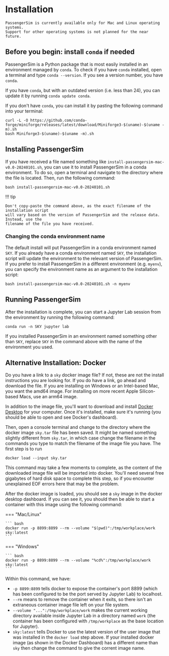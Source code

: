 # Installation

```{note}
PassengerSim is currently available only for Mac and Linux operating systems.
Support for other operating systems is not planned for the near future.
```

## Before you begin: install `conda` if needed

PassengerSim is a Python package that is most easily installed in an environment
managed by `conda`.  To check if you have `conda` installed, open a terminal
and type `conda --version`.  If you see a version number, you have `conda`.

If you have `conda`, but with an outdated version (i.e. less than 24), you can
update it by running `conda update conda`.

If you don't have `conda`, you can install it by pasting the following command
into your terminal:

```shell
curl -L -O https://github.com/conda-forge/miniforge/releases/latest/download/Miniforge3-$(uname)-$(uname -m).sh
bash Miniforge3-$(uname)-$(uname -m).sh
```

## Installing PassengerSim

If you have received a file named something like `install-passengersim-mac-v0.0-20240101.sh`,
you can use it to install PassengerSim in a conda environment.  To do so, open a terminal
and navigate to the directory where the file is located.  Then, run the following command:

```shell
bash install-passengersim-mac-v0.0-20240101.sh
```

!!! tip

    Don't copy-paste the command above, as the exact filename of the installation script
    will vary based on the version of PassengerSim and the release data.  Instead, use the
    filename of the file you have received.

### Changing the conda environment name

The default install will put PassengerSim in a conda environment named `SKY`.  If you already
have a conda environment named `SKY`, the installation script will update the environment
to the relevant version of PassengerSim.  If you prefer to install PassengerSim in a
different environment (e.g. `myenv`), you can specify the environment name as an argument
to the installation script:

```shell
bash install-passengersim-mac-v0.0-20240101.sh -n myenv
```

## Running PassengerSim

After the installation is complete, you can start a Jupyter Lab session from the environment
by running the following command:

```shell
conda run -n SKY jupyter lab
```

If you installed PassengerSim in an environment named something other than `SKY`, replace
`SKY` in the command above with the name of the environment you used.


## Alternative Installation: Docker

Do you have a link to a `sky` docker image file? If not, these are not the install
instructions you are looking for. If you do have a link, go ahead and download
the file.  If you are installing on Windows or an Intel-based Mac, you want the
amd64 image.  For installing on more recent Apple Silicon-based Macs, use an
arm64 image.

In addition to the image file, you'll want to download and install
[Docker Desktop](https://www.docker.com) for your computer.  Once it's installed, make
sure it's running (you should be able to open and see Docker's dashboard).

Then, open a console terminal and change to the directory where the docker image
`sky.tar` file has been saved.  It might be named something slightly different from
`sky.tar`, in which case change the filename in the commands you type to match
the filename of the image file you have.  The first step is to run

```shell
docker load --input sky.tar
```

This command may take a few moments to complete, as the content of the downloaded
image file will be imported into docker.  You'll need several free gigabytes of
hard disk space to complete this step, so if you encounter unexplained EOF errors
here that may be the problem.

After the docker image is loaded, you should see a `sky` image in the docker desktop
dashboard.  If you can see it, you should then be able to start a container with
this image using the following command:

=== "Mac/Linux"

    ``` bash
    docker run -p 8899:8899 --rm --volume "$(pwd)":/tmp/workplace/work sky:latest
    ```

=== "Windows"

    ``` bash
    docker run -p 8899:8899 --rm --volume "%cd%":/tmp/workplace/work sky:latest
    ```

Within this command, we have:

- `-p 8899:8899` tells docker to expose the container's port 8899 (which has been
  configured to be the port served by Jupyter Lab) to localhost.
- `--rm` means to remove the container when it exits, so there isn't an
  extraneous container image file left on your file system.
- `--volume "...":/tmp/workplace/work` makes the current working directory
  available inside Jupyter Lab in a directory named `work` (the container has
  been configured with `/tmp/workplace` as the base location for Jupyter).
- `sky:latest` tells Docker to use the latest version of the user image
  that was installed in the `docker load` step above.  If your installed
  docker image (as shown in the Docker Dashboard) has a different name than
  `sky` then change the command to give the corrent image name.

